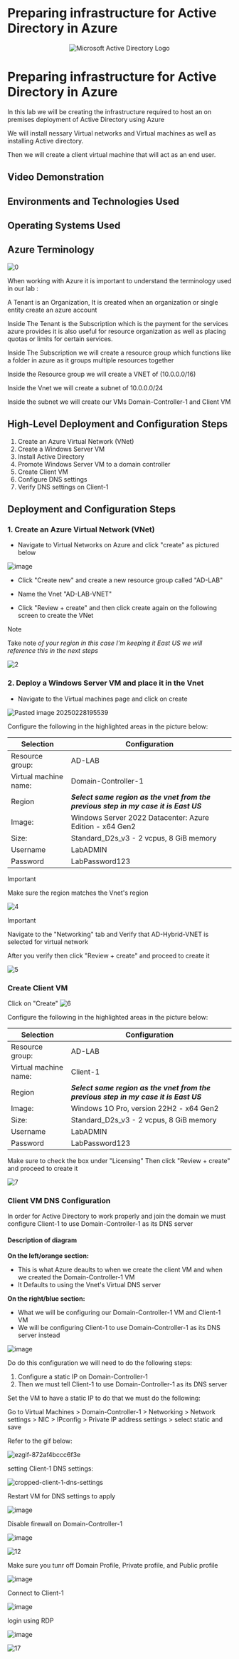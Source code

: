 # Preparing infrastructure for Active Directory in Azure

<p align="center">
<img src="https://i.imgur.com/pU5A58S.png" alt="Microsoft Active Directory Logo"/>
</p>


<h1>Preparing infrastructure for Active Directory in Azure</h1>
In this lab we will be creating the infrastructure required to host an on premises deployment of Active Directory using Azure  

We will install nessary Virtual networks and Virtual machines as well as installing Active directory. 

Then we will create a client virtual machine that will act as an end user.  



<h2>Video Demonstration</h2>



<h2>Environments and Technologies Used</h2>



<h2>Operating Systems Used </h2>

<h2>Azure Terminology</h2>

![0](https://github.com/user-attachments/assets/66ceaafe-ba90-49ab-b6f4-e61ef6482e33)


When working with Azure it is important to understand the terminology used in our lab :

A Tenant is an Organization, It is created when an organization or single entity create an azure account

Inside The Tenant is the Subscription which is the payment for the services azure provides it is also useful for resource organization as well as placing quotas or limits for certain services.

Inside The Subscription we will create a resource group which functions like a folder in azure as it groups multiple resources together


Inside the Resource group we will create a VNET of (10.0.0.0/16)

Inside the Vnet we will create a subnet of 10.0.0.0/24
 
Inside the subnet we will create our VMs Domain-Controller-1 and Client VM 


<h2>High-Level Deployment and Configuration Steps</h2>

1. Create an Azure Virtual Network (VNet)
2. Create a Windows Server VM
3. Install Active Directory
4. Promote Windows Server VM to a domain controller
6. Create Client VM
7. Configure DNS settings
8. Verify DNS settings on Client-1  


<h2>Deployment and Configuration Steps</h2>

### 1. Create an Azure Virtual Network (VNet)
- Navigate to Virtual Networks on Azure and click "create" as pictured below

  
![image](https://github.com/user-attachments/assets/32ef39ea-8bb9-493d-9e6d-512f20bc51af)

- Click "Create new" and create a new resource group called "AD-LAB" <br>

- Name the Vnet "AD-LAB-VNET"

- Click "Review + create" and then click create again on the following screen to create the VNet <br>

> [!NOTE]
> Take note *of your region in this case I'm keeping it East US we will reference this in the next steps*

![2](https://github.com/user-attachments/assets/a6a12c6a-eddb-4763-ac38-9800de36d89a)

### 2. Deploy a Windows Server VM and place it in the Vnet
- Navigate to the Virtual machines page and click on create
  
![Pasted image 20250228195539](https://github.com/user-attachments/assets/8d6986e1-686c-4a5f-909c-57191158e23c)

Configure the following in the highlighted areas in the picture below:

| Selection  | Configuration|
| ------------- | ------------- |
| Resource group: | AD-LAB  |
| Virtual machine name:  |  Domain-Controller-1 |
| Region  | ***Select same region as the vnet from the previous step in my case it is East US***|
| Image:  | Windows Server 2022 Datacenter: Azure Edition - x64 Gen2 |
| Size:   | Standard_D2s_v3 - 2 vcpus, 8 GiB memory |
| Username |  LabADMIN |
| Password  | LabPassword123 |

> [!IMPORTANT]
> Make sure the region matches the Vnet's region

![4](https://github.com/user-attachments/assets/51c1e296-2b54-4217-84b2-8cf238a79400)


> [!IMPORTANT]
> Navigate to the "Networking" tab and Verify that AD-Hybrid-VNET is selected for virtual network

After you verify then click "Review + create" and proceed to create it 

![5](https://github.com/user-attachments/assets/7c5bbef9-1e25-4010-853f-0874bd21fea6)




### Create Client VM

Click on "Create" 
![6](https://github.com/user-attachments/assets/e1d688df-e652-4a89-8dbe-2a963c2e5786)

Configure the following in the highlighted areas in the picture below:

| Selection  | Configuration|
| ------------- | ------------- |
| Resource group: | AD-LAB  |
| Virtual machine name:  |  Client-1 |
| Region  | ***Select same region as the vnet from the previous step in my case it is East US***|
| Image:  | Windows 1O Pro, version 22H2 - x64 Gen2|
| Size:   | Standard_D2s_v3 - 2 vcpus, 8 GiB memory |
| Username |  LabADMIN |
| Password  | LabPassword123 |

Make sure to check the box under "Licensing" Then click "Review + create" and proceed to create it 

![7](https://github.com/user-attachments/assets/a6dea4db-440e-4203-937f-168dbe4ada9e)


### Client VM DNS Configuration

In order for Active Directory to work properly and join the domain we must configure Client-1 to use Domain-Controller-1 as its DNS server


#### Description of diagram
**On the left/orange section:** 
- This is what Azure deaults to when we create the client VM and when we created the Domain-Controller-1 VM
- It Defaults to using the Vnet's Virtual DNS server

**On the right/blue section:**
- What we will be configuring our Domain-Controller-1 VM and Client-1 VM
- We will be configuring Client-1 to use Domain-Controller-1 as its DNS server instead

![image](https://github.com/user-attachments/assets/dc6edbc0-9a9f-4a89-bcd1-3c5e3be7d484)

Do do this configuration we will need to do the following steps:
1. Configure a static IP on  Domain-Controller-1
2. Then we must tell Client-1 to use Domain-Controller-1 as its DNS server

Set the VM to have a static IP to do that we must do the following:

Go to Virtual Machines > Domain-Controller-1 > Networking > Network settings > NIC > IPconfig > Private IP address settings > select static and save 

Refer to the gif below: 

![ezgif-872af4bccc6f3e](https://github.com/user-attachments/assets/8962c61e-0581-4d65-887c-30373dcba181)

setting Client-1 DNS settings:

![cropped-client-1-dns-settings](https://github.com/user-attachments/assets/d0d6d329-9cf9-4cd5-96bd-a7f4700afc86)

Restart VM for DNS settings to apply

![image](https://github.com/user-attachments/assets/1a4d4a8c-07cb-4020-87c3-e1a3754cb1b9)

Disable firewall on Domain-Controller-1

![image](https://github.com/user-attachments/assets/797d96bb-6f3c-4394-a15a-c6c13d70d976)

![12](https://github.com/user-attachments/assets/2c337af3-b0f8-4e01-adf4-73bdd78f52f1)


Make sure you tunr off Domain Profile, Private profile, and Public profile

![image](https://github.com/user-attachments/assets/1a201109-b571-4b7b-bb4e-0fbd9b0a4402)



Connect to Client-1 

![image](https://github.com/user-attachments/assets/fac010a6-f9c2-40b7-af21-3e2544dd1d22)

login using RDP 

![image](https://github.com/user-attachments/assets/9466d64c-5c51-404f-afd6-e4684a9c70ab)

![17](https://github.com/user-attachments/assets/14351f25-1de5-4d5e-ae45-22f8b0aa3324)












